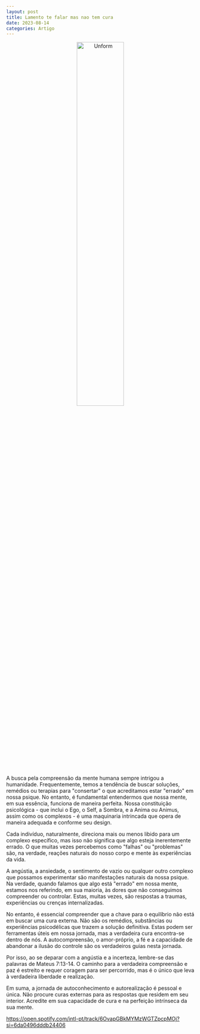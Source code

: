 ```yaml
---
layout: post
title: Lamento te falar mas nao tem cura
date: 2023-08-14
categories: Artigo
---
```


<p align="center">
<img src="{{ site.baseurl }}/images/2023-08-15-Lamento-te-falar-mas-nao-tem-cura.png" height="50%" width="50%" alt="Unform" />
</p>

A busca pela compreensão da mente humana sempre intrigou a humanidade. Frequentemente, temos a tendência de buscar soluções, remédios ou terapias para "consertar" o que acreditamos estar "errado" em nossa psique. No entanto, é fundamental entendermos que nossa mente, em sua essência, funciona de maneira perfeita. Nossa constituição psicológica - que inclui o Ego, o Self, a Sombra, e a Anima ou Animus, assim como os complexos - é uma maquinaria intrincada que opera de maneira adequada e conforme seu design.

Cada indivíduo, naturalmente, direciona mais ou menos libido para um complexo específico, mas isso não significa que algo esteja inerentemente errado. O que muitas vezes percebemos como "falhas" ou "problemas" são, na verdade, reações naturais do nosso corpo e mente às experiências da vida.

A angústia, a ansiedade, o sentimento de vazio ou qualquer outro complexo que possamos experimentar são manifestações naturais da nossa psique. Na verdade, quando falamos que algo está "errado" em nossa mente, estamos nos referindo, em sua maioria, às dores que não conseguimos compreender ou controlar. Estas, muitas vezes, são respostas a traumas, experiências ou crenças internalizadas.

No entanto, é essencial compreender que a chave para o equilíbrio não está em buscar uma cura externa. Não são os remédios, substâncias ou experiências psicodélicas que trazem a solução definitiva. Estas podem ser ferramentas úteis em nossa jornada, mas a verdadeira cura encontra-se dentro de nós. A autocompreensão, o amor-próprio, a fé e a capacidade de abandonar a ilusão do controle são os verdadeiros guias nesta jornada.

Por isso, ao se deparar com a angústia e a incerteza, lembre-se das palavras de Mateus 7:13-14. O caminho para a verdadeira compreensão e paz é estreito e requer coragem para ser percorrido, mas é o único que leva à verdadeira liberdade e realização.

Em suma, a jornada de autoconhecimento e autorealização é pessoal e única. Não procure curas externas para as respostas que residem em seu interior. Acredite em sua capacidade de cura e na perfeição intrínseca da sua mente.

https://open.spotify.com/intl-pt/track/6OvapGBkMYMzWGTZpcpMOj?si=6da0496dddb24406